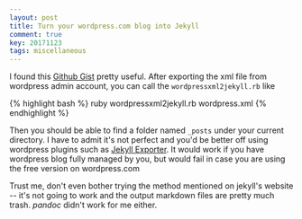 ```yaml
---
layout: post
title: Turn your wordpress.com blog into Jekyll
comment: true
key: 20171123
tags: miscellaneous
---
```

I found this [Github Gist][wordpressxml2jekyll] pretty useful. After exporting the xml file from wordpress admin account, you can call the `wordpressxml2jekyll.rb` like

{% highlight bash %}
ruby wordpressxml2jekyll.rb wordpress.xml
{% endhighlight %}

Then you should be able to find a folder named `_posts` under your current directory. I have to admit it's not perfect and you'd be better off using wordpress plugins such as [Jekyll Exporter][jekyll-exporter]. It would work if you have wordpress blog fully managed by you, but would fail in case you are using the free version on wordpress.com

Trust me, don't even bother trying the method mentioned on jekyll's website -- it's not going to work and the output markdown files are pretty much trash. *pandoc* didn't work for me either.

[wordpressxml2jekyll]: https://gist.github.com/brianburridge/d28fd59ecd097c140be2
[jekyll-exporter]: https://wordpress.org/plugins/jekyll-exporter
